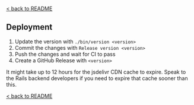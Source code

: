 [< back to README](https://github.com/BeyondWords-io/player#readme)

## Deployment

1. Update the version with `./bin/version <version>`
2. Commit the changes with `Release version <version>`
3. Push the changes and wait for CI to pass
4. Create a GitHub Release with `<version>`

It might take up to 12 hours for the jsdelivr CDN cache to expire. Speak to the
Rails backend developers if you need to expire that cache sooner than this.

[< back to README](https://github.com/BeyondWords-io/player#readme)
